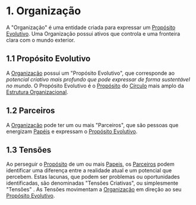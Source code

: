 # 1. <span id="organizacao">Organização</span>

A "Organização" é uma entidade criada para expressar um [Propósito Evolutivo][proposito-evolutivo]. Uma Organização possui ativos que controla e uma fronteira clara com o mundo exterior.

## 1.1 <span id="proposito-evolutivo">Propósito Evolutivo</span>

A [Organização][organizacao] possui um "Propósito Evolutivo", que corresponde ao _potencial criativo mais profundo que pode expressar de forma sustentável no mundo_. O Propósito Evolutivo é o [Propósito][papeis] do [Círculo][circulos] mais amplo da [Estrutura Organizacional][estrutura-organizacional].

## 1.2 <span id="parceiros">Parceiros</span>

A [Organização][organizacao] pode ter um ou mais "Parceiros", que são pessoas que energizam [Papéis][papeis] e expressam o [Propósito Evolutivo][proposito-evolutivo].

## 1.3 <span id="tensoes">Tensões</span>

Ao perseguir o [Propósito][papeis] de um ou mais [Papeis][papeis], os [Parceiros][parceiros] podem identificar uma diferença entre a realidade atual e um potencial que percebem. Estas lacunas, que podem ser problemas ou oportunidades identificadas, são denominadas "Tensões Criativas", ou simplesmente "Tensões" . As Tensões movimentam a [Organização][organizacao] em direção ao seu [Propósito Evolutivo][proposito-evolutivo].

<!-- Links -->
[organizacao]: #organizacao
[parceiros]: #parceiros
[proposito-evolutivo]: #proposito-evolutivo
[papeis]: estrutura-organizacional.md#papeis
[circulos]: estrutura-organizacional.md#circulos
[estrutura-organizacional]: estrutura-organizacional.md
